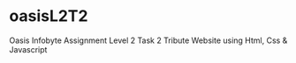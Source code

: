 # oasisL2T2
Oasis Infobyte Assignment Level 2 Task 2 Tribute Website using Html, Css &amp; Javascript
